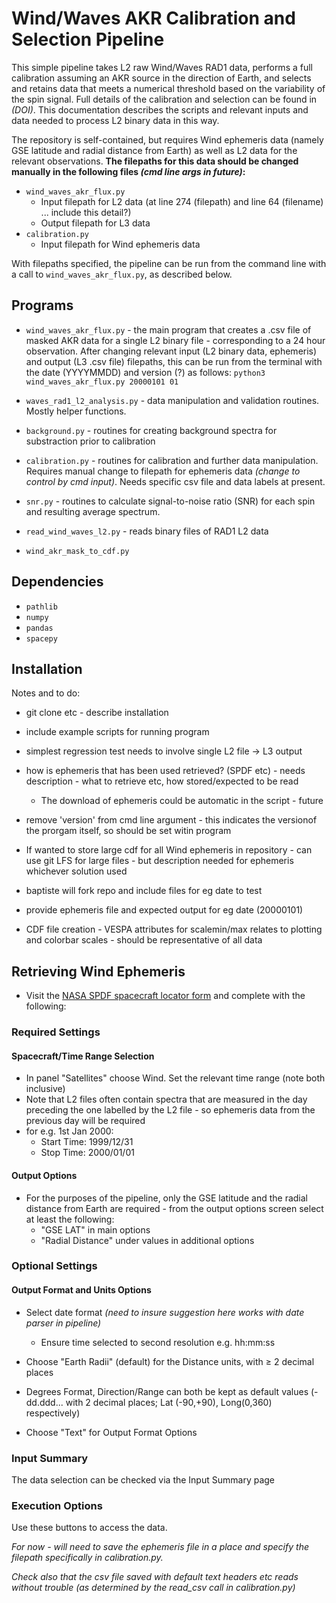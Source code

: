 # Wind/Waves AKR Calibration and Selection Pipeline

This simple pipeline takes L2 raw Wind/Waves RAD1 data, performs a full calibration assuming an AKR source in the direction of Earth, and selects and retains data that meets a numerical threshold based on the variability of the spin signal. Full details of the calibration and selection can be found in _(DOI)_. This documentation describes the scripts and relevant inputs and data needed to process L2 binary data in this way.

The repository is self-contained, but requires Wind ephemeris data (namely GSE latitude and radial distance from Earth) as well as L2 data for the relevant observations. **The filepaths for this data should be changed manually in the following files _(cmd line args in future)_:** 

* `wind_waves_akr_flux.py`
  * Input filepath for L2 data (at line 274 (filepath) and line 64 (filename) ... include this detail?)
  * Output filepath for L3 data
* `calibration.py`
  * Input filepath for Wind ephemeris data
  
With filepaths specified, the pipeline can be run from the command line with a call to `wind_waves_akr_flux.py`, as described below.

## Programs
* `wind_waves_akr_flux.py` - the main program that creates a .csv file of masked AKR data for a single L2 binary file - corresponding to a 24 hour observation. After changing relevant input (L2 binary data, ephemeris) and output (L3 .csv file) filepaths, this can be run from the terminal with the date (YYYYMMDD) and version (?) as follows:
	`python3 wind_waves_akr_flux.py 20000101 01`

* `waves_rad1_l2_analysis.py` - data manipulation and validation routines. Mostly helper functions. 

* `background.py` - routines for creating background spectra for substraction prior to calibration

* `calibration.py` - routines for calibration and further data manipulation. Requires manual change to filepath for ephemeris data _(change to control by cmd input)_. Needs specific csv file and data labels at present.

* `snr.py` - routines to calculate signal-to-noise ratio (SNR) for each spin and resulting average spectrum.

* `read_wind_waves_l2.py` - reads binary files of RAD1 L2 data

* `wind_akr_mask_to_cdf.py` 

## Dependencies
* `pathlib`
* `numpy`
* `pandas`
* `spacepy`

## Installation

Notes and to do:

* git clone etc - describe installation
* include example scripts for running program
* simplest regression test needs to involve single L2 file -> L3 output
* how is ephemeris that has been used retrieved? (SPDF etc) - needs description - what to retrieve etc, how stored/expected to be read

  * The download of ephemeris could be automatic in the script - future

* remove 'version' from cmd line argument - this indicates the versionof the prorgam itself, so should be set witin program

* If wanted to store large cdf for all Wind ephemeris in repository - can use git LFS for large files - but description needed for ephemeris whichever solution used

- baptiste will fork repo and include files for eg date to test
- provide ephemeris file and expected output for eg date (20000101)

- CDF file creation - VESPA attributes for scalemin/max relates to plotting and colorbar scales - should be representative of all data

## Retrieving Wind Ephemeris

* Visit the [NASA SPDF spacecraft locator form](https://sscweb.gsfc.nasa.gov/cgi-bin/Locator.cgi) and complete with the following:

### Required Settings
#### Spacecraft/Time Range Selection
* In panel "Satellites" choose Wind. Set the relevant time range (note both inclusive)
* Note that L2 files often contain spectra that are measured in the day preceding the one labelled by the L2 file - so ephemeris data from the previous day will be required
* for e.g. 1st Jan 2000:
  *  Start Time: 1999/12/31
  *  Stop Time:	2000/01/01


#### Output Options
 
* For the purposes of the pipeline, only the GSE latitude and the radial distance from Earth are required - from the output options screen select at least the following:
   * "GSE LAT" in main options
   * "Radial Distance" under values in additional options

### Optional Settings
#### Output Format and Units Options   

* Select date format *(need to insure suggestion here works with date parser in pipeline)*
  * Ensure time selected to second resolution e.g. hh:mm:ss
 
* Choose "Earth Radii" (default) for the Distance units, with $\geq$ 2 decimal places

* Degrees Format, Direction/Range can both be kept as default values (-dd.ddd... with 2 decimal places; Lat (-90,+90), Long(0,360) respectively)

* Choose "Text" for Output Format Options

### Input Summary
The data selection can be checked via the Input Summary page

### Execution Options
Use these buttons to access the data.

*For now - will need to save the ephemeris file in a place and specify the filepath specifically in calibration.py.*

*Check also that the csv file saved with default text headers etc reads without trouble (as determined by the read_csv call in calibration.py)*
	
